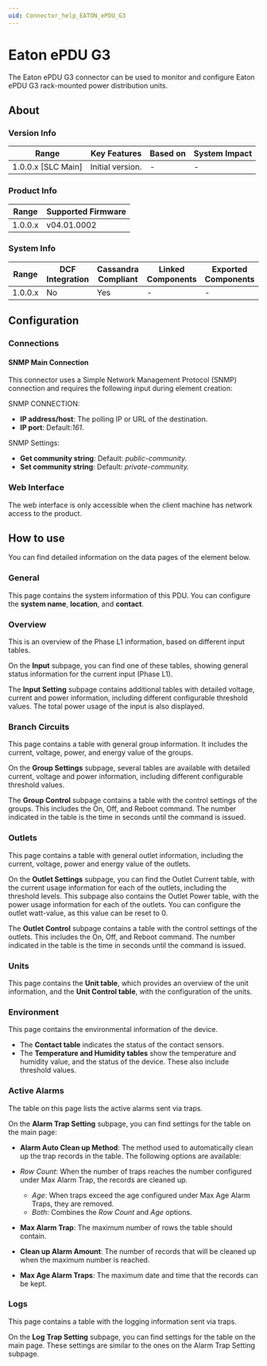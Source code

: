 ```yaml
---
uid: Connector_help_EATON_ePDU_G3
---
```


# Eaton ePDU G3

The Eaton ePDU G3 connector can be used to monitor and configure Eaton ePDU G3 rack-mounted power distribution units.

## About

### Version Info

| Range                | Key Features     | Based on     | System Impact     |
|----------------------|------------------|--------------|-------------------|
| 1.0.0.x [SLC Main]   | Initial version. | -            | -                 |

### Product Info

| Range     | Supported Firmware     |
|-----------|------------------------|
| 1.0.0.x   | v04.01.0002            |

### System Info

| Range     | DCF Integration     | Cassandra Compliant     | Linked Components     | Exported Components     |
|-----------|---------------------|-------------------------|-----------------------|-------------------------|
| 1.0.0.x   | No                  | Yes                     | -                     | -                       |

## Configuration

### Connections

#### SNMP Main Connection

This connector uses a Simple Network Management Protocol (SNMP) connection and requires the following input during element creation:

SNMP CONNECTION:

- **IP address/host**: The polling IP or URL of the destination.
- **IP port**: Default:*161*.

SNMP Settings:

- **Get community string**: Default: *public-community.*
- **Set community string**: Default: *private-community.*

### Web Interface

The web interface is only accessible when the client machine has network access to the product.

## How to use

You can find detailed information on the data pages of the element below.

### General

This page contains the system information of this PDU. You can configure the **system name**, **location**, and **contact**.

### Overview

This is an overview of the Phase L1 information, based on different input tables.

On the **Input** subpage, you can find one of these tables, showing general status information for the current input (Phase L1).

The **Input Setting** subpage contains additional tables with detailed voltage, current and power information, including different configurable threshold values. The total power usage of the input is also displayed.

### Branch Circuits

This page contains a table with general group information. It includes the current, voltage, power, and energy value of the groups.

On the **Group Settings** subpage, several tables are available with detailed current, voltage and power information, including different configurable threshold values.

The **Group Control** subpage contains a table with the control settings of the groups. This includes the On, Off, and Reboot command. The number indicated in the table is the time in seconds until the command is issued.

### Outlets

This page contains a table with general outlet information, including the current, voltage, power and energy value of the outlets.

On the **Outlet Settings** subpage, you can find the Outlet Current table, with the current usage information for each of the outlets, including the threshold levels. This subpage also contains the Outlet Power table, with the power usage information for each of the outlets. You can configure the outlet watt-value, as this value can be reset to 0.

The **Outlet Control** subpage contains a table with the control settings of the outlets. This includes the On, Off, and Reboot command. The number indicated in the table is the time in seconds until the command is issued.

### Units

This page contains the **Unit table**, which provides an overview of the unit information, and the **Unit Control table**, with the configuration of the units.

### Environment

This page contains the environmental information of the device.

- The **Contact table** indicates the status of the contact sensors.
- The **Temperature and Humidity tables** show the temperature and humidity value, and the status of the device. These also include threshold values.

### Active Alarms

The table on this page lists the active alarms sent via traps.

On the **Alarm Trap Setting** subpage, you can find settings for the table on the main page:

- **Alarm Auto Clean up Method**: The method used to automatically clean up the trap records in the table. The following options are available:

- *Row Count*: When the number of traps reaches the number configured under Max Alarm Trap, the records are cleaned up.
  - *Age*: When traps exceed the age configured under Max Age Alarm Traps, they are removed.
  - *Both*: Combines the *Row Count* and *Age* options.

- **Max Alarm Trap**: The maximum number of rows the table should contain.

- **Clean up Alarm Amount**: The number of records that will be cleaned up when the maximum number is reached.

- **Max Age Alarm Traps**: The maximum date and time that the records can be kept.

### Logs

This page contains a table with the logging information sent via traps.

On the **Log** **Trap Setting** subpage, you can find settings for the table on the main page. These settings are similar to the ones on the Alarm Trap Setting subpage.
